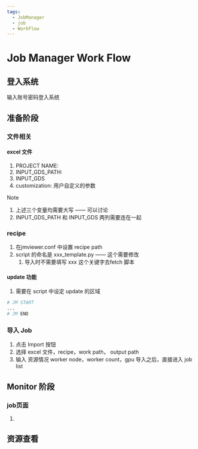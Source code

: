 ```yaml
---
tags:
  - JobManager
  - job
  - WorkFlow
---
```

# Job Manager Work Flow
## 登入系统
输入账号密码登入系统

## 准备阶段

### 文件相关

#### excel 文件
1. PROJECT NAME: 
2. INPUT_GDS_PATH:
3. INPUT_GDS
4. customization: 用户自定义的参数
>[!note]
> 1. 上述三个变量均需要大写   —— 可以讨论
> 2.  INPUT_GDS_PATH 和  INPUT_GDS 两列需要连在一起
### recipe 
1. 在jmviewer.conf 中设置 recipe path
2. script 的命名是 xxx_template.py —— 这个需要修改
	1. 导入时不需要填写 xxx 这个关键字去fetch 脚本

#### update 功能
1. 需要在 script 中设定 update 的区域
```python 
# JM START
...
# JM END 
```
### 导入 Job
1. 点击 Import 按钮
2. 选择 excel 文件，recipe，work path， output path
3. 输入 资源情况 worker node，worker count，gpu
导入之后，直接进入 job list
## Monitor 阶段
### job页面
1. 
## 资源查看